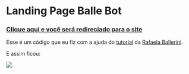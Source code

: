 # Landing Page Balle Bot

 <h3><a href="https://allan-carlos.github.io/Balle-Bot/">Clique aqui e você será redireciado para o site<a></h3>

 Esse é um código que eu fiz com a ajuda do <a href="https://youtu.be/llF6vD-RljE">tutorial<a> da <a href="https://www.youtube.com/c/rafaellaballerini">Rafaela Ballerini<a>.
 
 E assim ficou:
 
 <img src="https://imgur.com/htMGyvM.png">
